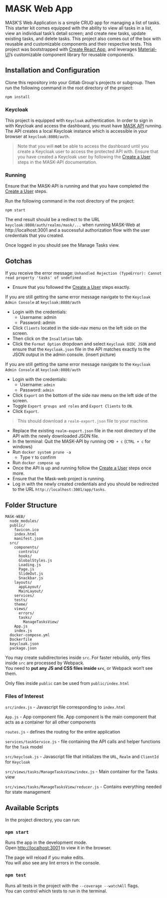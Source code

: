 # MASK Web App

MASK’S Web Application is a simple CRUD app for managing a list of tasks. This starter kit comes equipped with the ability to view all tasks in a list, view an individual task’s detail screen; and create new tasks, update existing tasks, and delete tasks. This project also comes out of the box with reusable and customizable components and their respective tests. This project was bootstrapped with [Create React App](https://github.com/facebook/create-react-app), and leverages [Material-UI](https://github.com/mui-org/material-ui)’s customizable component library for reusable components. 


## Installation and Configuration

Clone this repository into your Gitlab Group's projects or subgroup. Then run the following command in the root directory of the project:

```
npm install
```

### Keycloak

This project is equipped with `Keycloak` authentication. In order to sign in with Keycloak and access the dashboard, you must have [MASK API](https://gitlab-dev.bespinmobile.cloud/corellian-engineering-corp-cec/mask/mask-api) running. The API creates a local Keycloak instance which is accessible in your browser at `keycloak:8080/auth`.

> Note that you will **not** be able to access the dashboard until you create a Keycloak user to access the protected API with.
> Ensure that you have created a Keycloak user by following the [Create a User](https://gitlab-dev.bespinmobile.cloud/corellian-engineering-corp-cec/mask/mask-api#creating-a-user) steps in the MASK-API documentation. 


### Running

Ensure that the MASK-API is running and that you have completed the [Create a User](https://gitlab-dev.bespinmobile.cloud/corellian-engineering-corp-cec/mask/mask-api#creating-a-user) steps.

Run the following command in the root directory of the project:

```
npm start
```

The end result should be a redirect to the URL `keycloak:8080/auth/realms/mask/...` when running MASK-Web at http://localhost:3001 and a successful authorization flow with the user credentials that you created.

Once logged in you should see the Manage Tasks view.

## Gotchas

If you receive the error message: `Unhandled Rejection (TypeError): Cannot read property 'tasks' of undefined`

- Ensure that you followed the [Create a User](https://gitlab-dev.bespinmobile.cloud/corellian-engineering-corp-cec/mask/mask-api#creating-a-user) steps exactly.

If you are still getting the same error message navigate to the `Keycloak Admin Console` at `keycloak:8080/auth` 

- Login with the credentials:
    - Username: admin
    - Password: admin
- Click `Clients` located in the side-nav menu on the left side on the screen. 
- Then click on the `Insallation` tab.
- Click the `Format Option` dropdown and select `Keycloak OIDC JSON` and ensure that the `Keycloak.json` file in the API matches exactly to the JSON output in the admin console.
(insert picture)

If you are still getting the same error message navigate to the `Keycloak Admin Console` at `keycloak:8080/auth` 

- Login with the credentials:
    - Username: `admin`
    - Password: `admin`
- Click `Export` on the bottom of the side nav menu on the left side of the screen. 
- Toggle `Export groups and roles` and `Export Clients` to `ON`.
- Click `Export`.
> This should download a `realm-export.json` file to your machine. 
- Replace the existing `realm-export.json` file in the root directory of the API with the newly downloaded JSON file.
- In the terminal: Quit the MASK-API by running `CMD + c` (`CTRL + c` for windows)
- Run `docker system prune -a`
    - Type `Y` to confirm
- Run `docker compose up`
- Once the API is up and running follow the [Create a User](https://gitlab-dev.bespinmobile.cloud/corellian-engineering-corp-cec/mask/mask-api#creating-a-user) steps once more.
- Ensure that the Mask-web project is running.
- Log in with the newly created credentials and you should be redirected to the URL `http://localhost:3001/app/tasks`.

## Folder Structure

```
MASK-WEB/
  node_modules/
  public/
    favicon.ico
    index.html
    manifest.json
  src/
    components/
      controls/
      hooks/
      GlobalStyles.js
      Loading.js
      Page.js
      SlideOut.js
      Snackbar.js
    layouts/
      appLayout/
      MainLayout/
    services/
    tests/
    theme/
    views/
      errors/
      tasks/
        ManageTasksView/
    App.js
    index.js
  docker-compose.yml
  Dockerfile
  keycloak.json
  package.json
```
You may create subdirectories inside `src`. For faster rebuilds, only files inside `src` are processed by Webpack.<br>
You need to **put any JS and CSS files inside `src`**, or Webpack won’t see them.

Only files inside `public` can be used from `public/index.html`

### Files of Interest

`src/index.js` - Javascript file corresponding to `index.html`

`App.js` - App component file. App component is the main component that acts as a container for all other components

`routes.js` - defines the routing for the entire application

`services/taskService.js` - file containing the API calls and helper functions for the `Task` model

`src/keycloak.js` - Javascript file that initializes the `URL`, `Realm` and `ClientId` for `Keycloak`

`src/views/tasks/ManageTasksView/index.js` - Main container for the Tasks view

`src/views/tasks/ManageTasksView/reducer.js` - Contains everything needed for state management

## Available Scripts

In the project directory, you can run:

### `npm start`

Runs the app in the development mode.<br>
Open [http://localhost:3001](http://localhost:3001) to view it in the browser.

The page will reload if you make edits.<br>
You will also see any lint errors in the console.

### `npm test`

Runs all tests in the project with the `--coverage --watchAll` flags. <br>
You can control which tests to run in the terminal.








